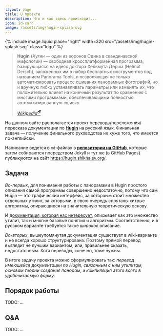 ```yaml
---
layout: page
title: О проекте
description: Что и как здесь происходит...
icon: id-card
image: /assets/img/hugin-splash.svg
---
```

{% include image.liquid place="right" width=320 src="/assets/img/hugin-splash.svg" class="logo" %}

> **Hugin** (*Хугин* — один из воронов Одина в скандинавской мифологии) —
> свободная кроссплатформенная программа, базирующаяся на идеях
> доктора Хельмута Дерша (Helmut Dersch), заложенных им в набор
> бесплатных инструментов под названием Panorama Tools, и позволяющая
> не только автоматизировать процесс сшивания панорамных фотографий,
> но и вручную гибко устанавливать параметры или изменять их, что
> положительно влияет на конечный результат по сравнению с многими
> программами, обеспечивающими полностью автоматизированную сшивку.
>
> *[Wikipedia<sup>🗗</sup>](https://ru.wikipedia.org/wiki/Hugin)*

На данном сайте располагается проект перевода/переложения/пересказа документации по **[Hugin][hugin]** на русский язык.
Финальная задача — получение финального руководства не хуже того, что имеется по-английски.

Написание ведется в `md`-файлах в <a href="https://github.com/shikhalev/hugin_doc_ru" style="font-weight: bold;">репозитории
на <span class="img-icon-github">GitHub</span></a>, которые затем собираются посредством Jekyll и тут же (в Git­Hub Pages) публикуются
на сайт <https://hugin.shikhalev.org/>.

## Задача

*Во-первых*, для понимания работы с панорамами в Hugin простого описания самой программы совершенно недостаточно, потому что
сам Hugin — это графический интерфейс, за котороым стоит множество отдельных утилит, за которыми, в свою очередь спрятаны
хитрые алгоритмы, опирающиеся на значительную теоретическую основу.

И [документация, которая нас интересует][doc], описывает как это множество утилит, так и многие базовые понятия и алгоритмы.
Соответственно, и в русском варианте требуется такое *широкое* описание.

*Во-вторых*, вышеупомянутая документация существует в wiki-варианте и не всегда хорошо структурирована. Поэтому прямой перевод
выглядит не лучшим вариантом, или, правильнее сказать, недостаточным. Хотя переводы, конечно, тоже нужны.

В итоге задачу проекта можно сформулировать так: *перевод имеющейся документации по Hugin, связанным с ним утилитам, основам
теории создания панорам, и компиляция этого всего в удобочитаемую форму*.

## Порядок работы

TODO: ...

## Q&A

TODO: ...

[hugin]: https://hugin.sourceforge.io/
[doc]: https://wiki.panotools.org/Main_Page
